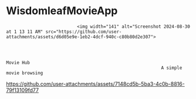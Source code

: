 # WisdomleafMovieApp


                               <img width="141" alt="Screenshot 2024-08-30 at 1 13 11 AM" src="https://github.com/user-attachments/assets/d6d05e9e-1eb2-4dcf-940c-c80b80d2e307">



                                                                      Movie Hub
                                                               A simple movie browsing




https://github.com/user-attachments/assets/7148cd5b-5ba3-4c0b-8816-79f13109fd77

